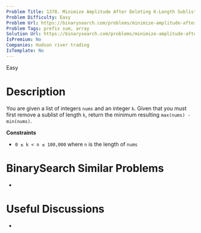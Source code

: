```yaml
---
Problem Title: 1378. Minimize Amplitude After Deleting K-Length Sublist 🎄
Problem Difficulty: Easy
Problem Url: https://binarysearch.com/problems/minimize-amplitude-after-deleting-k-length-sublist/
Problem Tags: prefix sum, array
Solution Url: https://binarysearch.com/problems/minimize-amplitude-after-deleting-k-length-sublist/solutions/
IsPremium: No
Companies: Hudson river trading
IsTemplate: No
---
```


<span style="color: ;">Easy</span>

# Description

You are given a list of integers `nums` and an integer `k`. Given that you must first remove a sublist of length `k`, return the minimum resulting `max(nums) - min(nums)`.

**Constraints**
- `0 ≤ k < n ≤ 100,000` where `n` is the length of `nums`

# BinarySearch Similar Problems

- []()

# Useful Discussions

- []()
